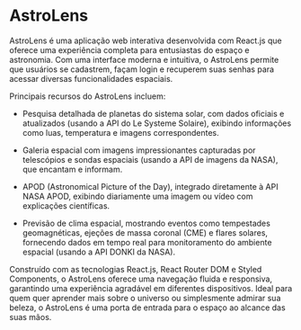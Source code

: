 # AstroLens

AstroLens é uma aplicação web interativa desenvolvida com React.js que oferece uma experiência completa para entusiastas do espaço e astronomia. Com uma interface moderna e intuitiva, o AstroLens permite que usuários se cadastrem, façam login e recuperem suas senhas para acessar diversas funcionalidades espaciais.

Principais recursos do AstroLens incluem:

- Pesquisa detalhada de planetas do sistema solar, com dados oficiais e atualizados (usando a API do Le Systeme Solaire), exibindo informações como luas, temperatura e imagens correspondentes.

- Galeria espacial com imagens impressionantes capturadas por telescópios e sondas espaciais (usando a API de imagens da NASA), que encantam e informam.

- APOD (Astronomical Picture of the Day), integrado diretamente à API NASA APOD, exibindo diariamente uma imagem ou vídeo com explicações científicas.

- Previsão de clima espacial, mostrando eventos como tempestades geomagnéticas, ejeções de massa coronal (CME) e flares solares, fornecendo dados em tempo real para monitoramento do ambiente espacial (usando a API DONKI da NASA).

Construído com as tecnologias React.js, React Router DOM e Styled Components, o AstroLens oferece uma navegação fluida e responsiva, garantindo uma experiência agradável em diferentes dispositivos. Ideal para quem quer aprender mais sobre o universo ou simplesmente admirar sua beleza, o AstroLens é uma porta de entrada para o espaço ao alcance das suas mãos.
